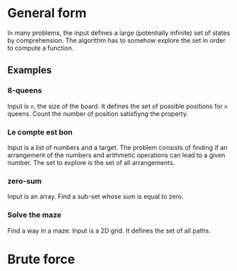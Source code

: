 # General form

In many problems, the input defines a large (potentially infinite) set of
states by comprehension. The algorithm has to somehow explore the set in
order to compute a function.

## Examples

### 8-queens

Input is `n`, the size of the board. It defines the set of possible
positions for `n` queens. Count the number of position satisfiyng the property.

### Le compte est bon

Input is a list of numbers and a target. The problem consists of finding if
an arrangement of the numbers and arithmetic operations can lead to a given
number. The set to explore is the  set of all arrangements.

### zero-sum

Input is an array. Find a sub-set whose sum is equal to zero.

### Solve the maze

Find a way in a maze. Input is a 2D grid. It defines the set of all paths.

# Brute force
